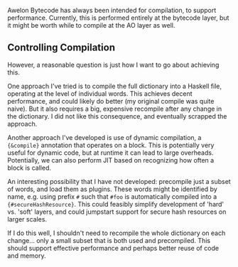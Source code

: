 
Awelon Bytecode has always been intended for compilation, to support performance. Currently, this is performed entirely at the bytecode layer, but it might be worth while to compile at the AO layer as well.


## Controlling Compilation

However, a reasonable question is just how I want to go about achieving this. 

One approach I've tried is to compile the full dictionary into a Haskell file, operating at the level of individual words. This achieves decent performance, and could likely do better (my original compile was quite naive). But it also requires a big, expensive recompile after any change in the dictionary. I did not like this consequence, and eventually scrapped the approach.

Another approach I've developed is use of dynamic compilation, a `{&compile}` annotation that operates on a block. This is potentially very useful for dynamic code, but at runtime it can lead to large overheads. Potentially, we can also perform JIT based on recognizing how often a block is called.

An interesting possibility that I have not developed: precompile just a subset of words, and load them as plugins. These words might be identified by name, e.g. using prefix `#` such that `#foo` is automatically compiled into a `{#secureHashResource}`. This could feasibly simplify development of 'hard' vs. 'soft' layers, and could jumpstart support for secure hash resources on larger scales.

If I do this well, I shouldn't need to recompile the whole dictionary on each change... only a small subset that is both used and precompiled. This should support effective performance and perhaps better reuse of code and memory. 






